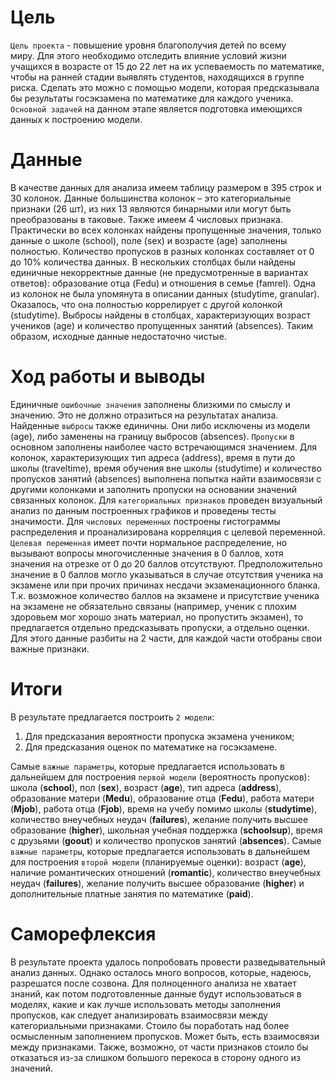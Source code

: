 Цель
=====================
`Цель проекта` - повышение уровня благополучия детей по всему миру. Для этого необходимо отследить влияние условий жизни учащихся в возрасте от 15 до 22 лет на их успеваемость по математике, чтобы на ранней стадии выявлять студентов, находящихся в группе риска.
Сделать это можно с помощью модели, которая предсказывала бы результаты госэкзамена по математике для каждого ученика. 
`Основной задачей` на данном этапе является подготовка имеющихся данных к построению модели.

Данные 
=====================
В качестве данных для анализа имеем таблицу размером в 395 строк и 30 колонок. Данные большинства колонок – это категориальные признаки (26 шт), из них 13 являются бинарными или могут быть преобразованы в таковые. Также имеем 4 числовых признака.
Практически во всех колонках найдены пропущенные значения, только данные о школе (school), поле (sex) и возрасте (age) заполнены полностью. Количество пропусков в разных колонках составляет от 0 до 10% количества данных.
В нескольких столбцах были найдены единичные некорректные данные (не предусмотренные в вариантах ответов): образование отца (Fedu) и отношения в семье (famrel).
Одна из колонок не была упомянута в описании данных (studytime, granular). Оказалось, что она полностью коррелирует c другой колонкой (studytime).
Выбросы найдены в столбцах, характеризующих возраст учеников (age) и количество пропущенных занятий (absences).
Таким образом, исходные данные недостаточно чистые.

Ход работы и выводы
=====================
Единичные `ошибочные значения` заполнены близкими по смыслу и значению. Это не должно отразиться на результатах анализа.
Найденные `выбросы` также единичны. Они либо исключены из модели (age), либо заменены на границу выбросов (absences).
`Пропуски` в основном заполнены наиболее часто встречающимся значением. Для колонок, характеризующих тип адреса (address), время в пути до школы (traveltime), время обучения вне школы (studytime) и количество пропусков занятий (absences) выполнена попытка найти взаимосвязи с другими колонками и заполнить пропуски на основании значений связанных колонок.
Для `категориальных признаков` проведен визуальный анализ по данным построенных графиков и проведены тесты значимости. Для `числовых переменных` построены гистограммы распределения и проанализирована корреляция с целевой переменной.
`Целевая переменная` имеет почти нормальное распределение, но вызывают вопросы многочисленные значения в 0 баллов, хотя значения на отрезке от 0 до 20 баллов отсутствуют. Предположительно значение в 0 баллов могло указываться в случае отсутствия ученика на экзамене или при прочих причинах несдачи экзаменационного бланка. Т.к. возможное количество баллов на экзамене и присутствие ученика на экзамене не обязательно связаны (например, ученик с плохим здоровьем мог хорошо знать материал, но пропустить экзамен), то предлагается отдельно предсказывать пропуски, а отдельно оценки. Для этого данные разбиты на 2 части, для каждой части отобраны свои важные признаки.

Итоги
=====================
В результате предлагается построить `2 модели`: 
1.	Для предсказания вероятности пропуска экзамена учеником;
2.	Для предсказания оценок по математике на госэкзамене.

Самые `важные параметры`, которые предлагается использовать в дальнейшем для построения `первой модели` (вероятность пропусков): школа (**school**), пол (**sex**), возраст (**age**), тип адреса (**address**), образование матери (**Medu**), образование отца (**Fedu**), работа матери (**Mjob**), работа отца (**Fjob**), время на учебу помимо школы (**studytime**), количество внеучебных неудач (**failures**), желание получить высшее образование (**higher**), школьная учебная поддержка (**schoolsup**), время с друзьями (**goout**) и количество пропусков занятий (**absences**).
Самые `важные параметры`, которые предлагается использовать в дальнейшем для построения `второй модели` (планируемые оценки): возраст (**age**), наличие романтических отношений (**romantic**), количество внеучебных неудач (**failures**), желание получить высшее образование (**higher**) и дополнительные платные занятия по математике (**paid**).

Саморефлексия
=====================
В результате проекта удалось попробовать провести разведывательный анализ данных. Однако осталось много вопросов, которые, надеюсь, разрешатся после созвона. Для полноценного анализа не хватает знаний, как потом подготовленные данные будут использоваться в моделях, какие и как лучше использовать методы заполнения пропусков, как следует анализировать взаимосвязи между категориальными признаками.
Стоило бы поработать над более осмысленным заполнением пропусков. Может быть, есть взаимосвязи между признаками. Также, возможно, от части признаков стоило бы отказаться из-за слишком большого перекоса в сторону одного из значений.
